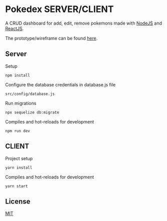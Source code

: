 # Pokedex SERVER/CLIENT

A CRUD dashboard for add, edit, remove pokemons made with [NodeJS](https://nodejs.org/en/) and [ReactJS](https://pt-br.reactjs.org/). 

The prototype/wireframe can be found [here](https://www.figma.com/file/8kQRDz3xeK1MyFaxTRlylC/RedFox?node-id=0%3A1).

## Server
Setup
```
npm install
```
Configure the database credentials in database.js file
```
src/config/database.js
````
Run migrations
```
npx sequelize db:migrate 
````
 Compiles and hot-reloads for development
```
npm run dev
```

## CLIENT
Project setup
```
yarn install
```
Compiles and hot-reloads for development
```
yarn start
```

## License
[MIT](https://choosealicense.com/licenses/mit/)

